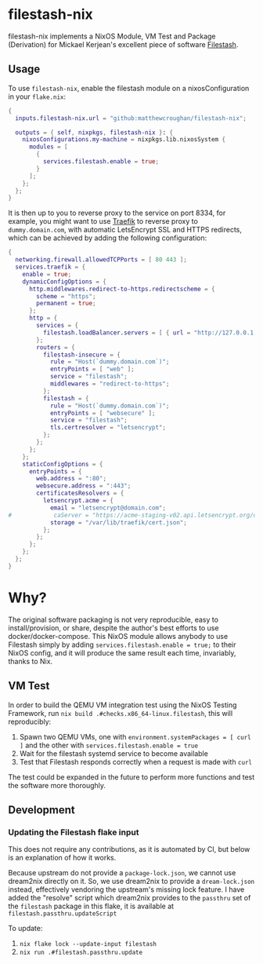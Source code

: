 # filestash-nix

filestash-nix implements a NixOS Module, VM Test and Package (Derivation) for
Mickael Kerjean's excellent piece of software
[Filestash](https://github.com/mickael-kerjean/filestash).

## Usage

To use `filestash-nix`, enable the filestash module on a nixosConfiguration in
your `flake.nix`:

```nix
{
  inputs.filestash-nix.url = "github:matthewcroughan/filestash-nix";

  outputs = { self, nixpkgs, filestash-nix }: {
    nixosConfigurations.my-machine = nixpkgs.lib.nixosSystem {
      modules = [
        {
          services.filestash.enable = true;
        }
      ];
    };
  };
}
```

It is then up to you to reverse proxy to the service on port 8334, for example,
you might want to use [Traefik](https://traefik.io/) to reverse proxy to
`dummy.domain.com`, with automatic LetsEncrypt SSL and HTTPS redirects, which
can be achieved by adding the following configuration:

```nix
{
  networking.firewall.allowedTCPPorts = [ 80 443 ];
  services.traefik = {
    enable = true;
    dynamicConfigOptions = {
      http.middlewares.redirect-to-https.redirectscheme = {
        scheme = "https";
        permanent = true;
      };
      http = {
        services = {
          filestash.loadBalancer.servers = [ { url = "http://127.0.0.1:8334"; } ];
        };
        routers = {
          filestash-insecure = {
            rule = "Host(`dummy.domain.com`)";
            entryPoints = [ "web" ];
            service = "filestash";
            middlewares = "redirect-to-https";
          };
          filestash = {
            rule = "Host(`dummy.domain.com`)";
            entryPoints = [ "websecure" ];
            service = "filestash";
            tls.certresolver = "letsencrypt";
          };
        };
      };
    };
    staticConfigOptions = {
      entryPoints = {
        web.address = ":80";
        websecure.address = ":443";
        certificatesResolvers = {
          letsencrypt.acme = {
            email = "letsencrypt@domain.com";
#            caServer = "https://acme-staging-v02.api.letsencrypt.org/directory";
            storage = "/var/lib/traefik/cert.json";
          };
        };
      };
    };
  };
}
```

# Why?

The original software packaging is not very reproducible, easy to
install/provision, or share, despite the author's best efforts to use
docker/docker-compose. This NixOS module allows anybody to use Filestash simply
by adding `services.filestash.enable = true;` to their NixOS config, and it will
produce the same result each time, invariably, thanks to Nix.

## VM Test

In order to build the QEMU VM integration test using the NixOS Testing
Framework, run `nix build .#checks.x86_64-linux.filestash`, this will
reproducibly:

1. Spawn two QEMU VMs, one with `environment.systemPackages = [ curl ]` and the
   other with `services.filestash.enable = true`
2. Wait for the filestash systemd service to become available
3. Test that Filestash responds correctly when a request is made with `curl`

The test could be expanded in the future to perform more functions and test the
software more thoroughly.

## Development

### Updating the Filestash flake input

This does not require any contributions, as it is automated by CI, but below is
an explanation of how it works.

Because upstream do not provide a `package-lock.json`, we cannot use dream2nix
directly on it. So, we use dream2nix to provide a `dream-lock.json` instead,
effectively vendoring the upstream's missing lock feature. I have added the
"resolve" script which dream2nix provides to the `passthru` set of the
`filestash` package in this flake, it is available at
`filestash.passthru.updateScript`

To update:

1. `nix flake lock --update-input filestash`
2. `nix run .#filestash.passthru.update`

